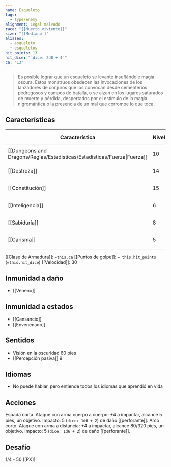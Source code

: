 ```yaml
---
name: Esqueleto
tags:
  - type/enemy
alignment: Legal malvado
race: "[[Muerto viviente]]"
size: "[[Mediano]]"
aliases:
  - esqueleto
  - esqueletos
hit_points: 13
hit_dice: "`dice: 2d8 + 4`"
ca: "13"
---
```

> Es posible lograr que un esqueleto se levante insuflándole magia oscura. Estos monstruos  obedecen las invocaciones de los lanzadores de conjuros que los convocan desde cementerios pedregosos y campos de batalla, o se alzan en los lugares saturados de muerte y pérdida,  despertados por el estímulo de la magia nigromántica o la presencia de un mal que corrompe lo que toca.


## Características
| Característica                                                           | Nivel | Bonificador | Lanzar dado      |
| ------------------------------------------------------------------------ | ----- | ----------- | ---------------- |
| [[Dungeons and Dragons/Reglas/Estadisticas/Estadisticas/Fuerza\|Fuerza]] | 10    | 0           | `dice: 1d20 + 0` |
| [[Destreza]]                                                             | 14    | 2           | `dice: 1d20 + 2` |
| [[Constitución]]                                                         | 15    | 2           | `dice: 1d20 + 2` |
| [[Inteligencia]]                                                         | 6     | -2          | `dice: 1d20 - 2` |
| [[Sabiduría]]                                                            | 8     | -1          | `dice: 1d20 - 1` |
| [[Carisma]]                                                              | 5     | -3          | `dice: 1d20 - 3` |

[[Clase de Armadura]]: `=this.ca`
[[Puntos de golpe]]: `= this.hit_points` (`=this.hit_dice`)
[[Velocidad]]: 30

## Inmunidad a daño
- [[Veneno]]

## Inmunidad a estados
- [[Cansancio]]
- [[Envenenado]]

## Sentidos
- Visión en la oscuridad 60 pies
- [[Percepción pasiva]] 9

## Idiomas
- No puede hablar, pero entiende todos los idiomas que aprendió en vida

## Acciones
Espada corta. Ataque con arma cuerpo a cuerpo: +4 a impactar, alcance 5 pies, un objetivo. Impacto: 5 (`dice: 1d6 + 2`) de daño [[perforante]].
Arco corto. Ataque con arma a distancia: +4 a impactar, alcance 80/320 pies, un objetivo. Impacto: 5 (`dice: 1d6 + 2`) de daño [[perforante]].
## Desafío
1/4 - 50 [[PX]]
